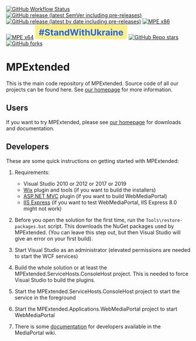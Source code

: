 [![GitHub Workflow Status](https://img.shields.io/github/actions/workflow/status/MPExtended/MPExtended/mpextended.yml?logo=github)](https://github.com/MPExtended/MPExtended/actions)
[![GitHub release (latest SemVer including pre-releases)](https://img.shields.io/github/v/release/MPExtended/MPExtended?include_prereleases)](https://github.com/MPExtended/MPExtended/releases)
[![GitHub release (latest by date including pre-releases)](https://img.shields.io/github/downloads-pre/MPExtended/MPExtended/latest/total?label=release@downloads)](https://github.com/MPExtended/MPExtended/releases)
[![MPE x86](https://img.shields.io/badge/MPE-x86-orange?logo=windows&logoColor=white)](https://github.com/MPExtended/MPExtended/releases)[![MPE x64](https://img.shields.io/badge/x64-blue?logoColor=white)](https://github.com/MPExtended/MPExtended/releases)
[![StandWithUkraine](https://raw.githubusercontent.com/vshymanskyy/StandWithUkraine/main/badges/StandWithUkraine.svg)](https://github.com/vshymanskyy/StandWithUkraine/blob/main/docs/README.md)
[![GitHub Repo stars](https://img.shields.io/github/stars/MPExtended/MPExtended?style=flat&color=orange)](https://github.com/MPExtended/MPExtended)
[![GitHub forks](https://img.shields.io/github/forks/MPExtended/MPExtended?style=flat)](https://github.com/MPExtended/MPExtended)

MPExtended
==========

This is the main code repository of MPExtended. Source code of all our projects can be found here. See 
[our homepage][1] for more information.

Users
-----
If you want to try MPExtended, please see [our homepage][1] for downloads and documentation.

Developers
----------
These are some quick instructions on getting started with MPExtended:

1. Requirements:
   * Visual Studio 2010 or 2012 or 2017 or 2019
   * [Wix][2] plugin and tools (if you want to build the installers)
   * [ASP.NET MVC][3] plugin (if you want to build WebMediaPortal)
   * [IIS Express][4] (if you want to test WebMediaPortal, IIS Express 8.0 might not work)
2. Before you open the solution for the first time, run the ``Tools\restore-packages.bat`` script. This downloads the
   NuGet packages used by MPExtended. (You can leave this step out, but then Visual Studio will give an error on your
   first build).
3. Start Visual Studio as an administrator (elevated permissions are needed to start the WCF services)
4. Build the whole solution or at least the MPExtended.ServiceHosts.ConsoleHost project. This is needed to force
   Visual Studio to build the plugins.
5. Start the MPExtended.ServiceHosts.ConsoleHost project to start the service in the foreground
6. Start the MPExtended.Applications.WebMediaPortal project to start WebMediaPortal
7. There is some [documentation][6] for developers available in the MediaPortal wiki.

   [1]: https://forum.team-mediaportal.com/forums/mpextended.555/
   [2]: http://wixtoolset.org/
   [3]: http://www.asp.net/downloads
   [4]: http://www.microsoft.com/en-us/download/details.aspx?id=1038
   [5]: http://www.microsoft.com/en-us/download/details.aspx?id=17630
   [6]: http://wiki.team-mediaportal.com/1_MEDIAPORTAL_1/17_Extensions/Remote_Access/MPExtended/Developers/Getting_started
